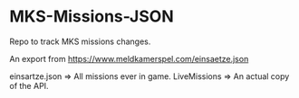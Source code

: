 # MKS-Missions-JSON

Repo to track MKS missions changes.

An export from <https://www.meldkamerspel.com/einsaetze.json>

einsartze.json => All missions ever in game.
LiveMissions => An actual copy of the API.
